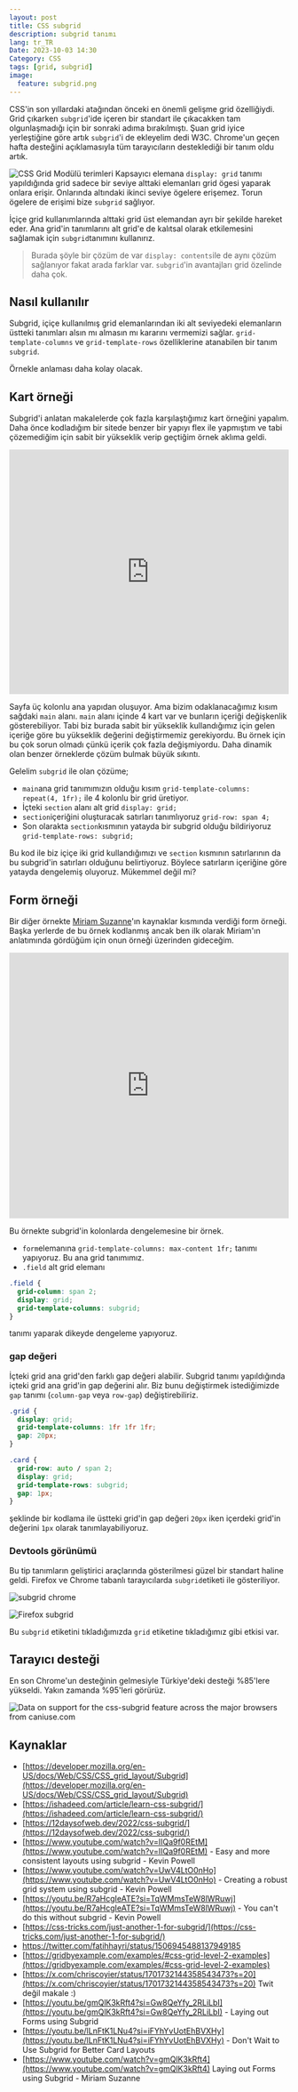 ```yaml
---
layout: post
title: CSS subgrid
description: subgrid tanımı
lang: tr_TR
Date: 2023-10-03 14:30
Category: CSS
tags: [grid, subgrid]
image:
  feature: subgrid.png
---
```


CSS'in son yıllardaki atağından önceki en önemli gelişme grid özelliğiydi. Grid çıkarken `subgrid`'ide içeren bir standart ile çıkacakken tam olgunlaşmadığı için bir sonraki adıma bırakılmıştı. Şuan grid iyice yerleştiğine göre artık `subgrid`'i de ekleyelim dedi W3C.  Chrome'un geçen hafta desteğini açıklamasıyla tüm tarayıcıların desteklediği bir tanım oldu artık. 

![CSS Grid Modülü terimleri](https://fatihhayrioglu.com/images/grid-terimleri.png)
Kapsayıcı elemana `display: grid` tanımı yapıldığında grid sadece bir seviye alttaki elemanları grid ögesi yaparak onlara erişir. Onlarında altındaki ikinci seviye ögelere erişemez.  Torun ögelere de erişimi bize `subgrid` sağlıyor. 

İçiçe grid kullanımlarında alttaki grid üst elemandan ayrı bir şekilde hareket eder. Ana grid'in tanımlarını alt grid'e de kalıtsal olarak etkilemesini sağlamak için `subgrid`tanımını kullanırız. 

 > Burada şöyle bir çözüm de var `display: contents`ile de aynı çözüm sağlanıyor fakat arada farklar var. `subgrid`'in avantajları grid özelinde daha çok.

## Nasıl kullanılır

Subgrid, içiçe kullanılmış grid elemanlarından iki alt seviyedeki elemanların üstteki tanımları alsın mı almasın mı kararını vermemizi sağlar. `grid-template-columns` ve `grid-template-rows` özelliklerine atanabilen bir tanım `subgrid`. 

Örnekle anlaması daha kolay olacak. 

## Kart örneği

Subgrid'i anlatan makalelerde çok fazla karşılaştığımız kart örneğini yapalım. Daha önce kodladığım bir sitede benzer bir yapıyı flex ile yapmıştım ve tabi çözemediğim için sabit bir yükseklik verip geçtiğim örnek aklıma geldi.

<iframe height="440" style="width: 100%;" scrolling="no" title="subgrid" src="https://codepen.io/fatihhayri/embed/eYbKPJV?default-tab=result&zoom=0.5" frameborder="no" loading="lazy" allowtransparency="true" allowfullscreen="true">
  See the Pen <a href="https://codepen.io/fatihhayri/pen/eYbKPJV">
  subgrid</a> by Fatih Hayrioğlu (<a href="https://codepen.io/fatihhayri">@fatihhayri</a>)
  on <a href="https://codepen.io">CodePen</a>.
</iframe>

Sayfa üç kolonlu ana yapıdan oluşuyor. Ama bizim odaklanacağımız kısım sağdaki `main` alanı. `main` alanı içinde 4 kart var ve bunların içeriği değişkenlik gösterebiliyor. Tabi biz burada sabit bir yükseklik kullandığımız için gelen içeriğe göre bu yükseklik değerini değiştirmemiz gerekiyordu. Bu örnek için bu çok sorun olmadı çünkü içerik çok fazla değişmiyordu. Daha dinamik olan benzer örneklerde çözüm bulmak büyük sıkıntı. 

Gelelim `subgrid` ile olan çözüme;

- `main`ana grid tanımımızın olduğu kısım `grid-template-columns: repeat(4, 1fr);` ile 4 kolonlu bir grid üretiyor. 
- İçteki `section` alanı alt grid `display: grid;` 
- `section`içeriğini oluşturacak satırları tanımlıyoruz `grid-row: span 4;`
- Son olarakta `section`kısmının yatayda bir subgrid olduğu bildiriyoruz `grid-template-rows: subgrid;`

Bu kod ile biz içiçe iki grid kullandığımızı ve `section` kısmının satırlarının da bu subgrid'in satırları olduğunu belirtiyoruz. Böylece satırların içeriğine göre yatayda dengelemiş oluyoruz. Mükemmel değil mi?

## Form örneği

Bir diğer örnekte [Miriam Suzanne](https://front-end.social/@mia)'ın kaynaklar kısmında verdiği form örneği. Başka yerlerde de bu örnek kodlanmış ancak ben ilk olarak Miriam'ın anlatımında gördüğüm için onun örneği üzerinden gideceğim. 

<iframe height="478" style="width: 100%;" scrolling="no" title="Subgrid Forms" src="https://codepen.io/fatihhayri/embed/poqOVzG?default-tab=html%2Cresult&zoom=0.5" frameborder="no" loading="lazy" allowtransparency="true" allowfullscreen="true">
  See the Pen <a href="https://codepen.io/fatihhayri/pen/poqOVzG">
  Subgrid Forms</a> by Fatih Hayrioğlu (<a href="https://codepen.io/fatihhayri">@fatihhayri</a>)
  on <a href="https://codepen.io">CodePen</a>.
</iframe>

Bu örnekte subgrid'in kolonlarda dengelemesine bir örnek.

 - `form`elemanına `grid-template-columns: max-content 1fr;` tanımı yapıyoruz. Bu ana grid tanımımız.
 - `.field` alt grid elemanı

```css
.field {
  grid-column: span 2;
  display: grid;
  grid-template-columns: subgrid;
}
```
tanımı yaparak dikeyde dengeleme yapıyoruz.

### gap değeri 

İçteki grid ana grid'den farklı gap değeri alabilir. Subgrid tanımı yapıldığında içteki grid ana grid'in gap değerini alır. Biz bunu değiştirmek istediğimizde `gap` tanımı (`column-gap` veya `row-gap`) değiştirebiliriz. 

```css
.grid {
  display: grid;
  grid-template-columns: 1fr 1fr 1fr;
  gap: 20px;
}

.card {
  grid-row: auto / span 2;
  display: grid;
  grid-template-rows: subgrid;
  gap: 1px;
}
```

şeklinde bir kodlama ile üstteki grid'in gap değeri `20px`  iken içerdeki grid'in değerini `1px` olarak tanımlayabiliyoruz.

### Devtools görünümü

Bu tip tanımların geliştirici araçlarında gösterilmesi güzel bir standart haline geldi. Firefox ve Chrome tabanlı tarayıcılarda `subgrid`etiketi ile gösteriliyor. 

![subgrid chrome](https://fatihhayrioglu.com/images/chrome-subgrid.png)

![Firefox subgrid](https://fatihhayrioglu.com/images/firefox-subgrid.png)

Bu `subgrid` etiketini tıkladığımızda `grid` etiketine tıkladığımız gibi etkisi var. 

## Tarayıcı desteği

En son Chrome'un desteğinin gelmesiyle Türkiye'deki desteği %85'lere yükseldi. Yakın zamanda %95'leri görürüz.

<picture>
<source type="image/webp" srcset="https://caniuse.bitsofco.de/static/v1/css-subgrid-1741163681431.webp">
<source type="image/png" srcset="https://caniuse.bitsofco.de/static/v1/css-subgrid-1741163681431.png">
<img src="https://caniuse.bitsofco.de/static/v1/css-subgrid-1741163681431.jpg" alt="Data on support for the css-subgrid feature across the major browsers from caniuse.com">
</picture>

## Kaynaklar

 - [https://developer.mozilla.org/en-US/docs/Web/CSS/CSS_grid_layout/Subgrid](https://developer.mozilla.org/en-US/docs/Web/CSS/CSS_grid_layout/Subgrid)
 - [https://ishadeed.com/article/learn-css-subgrid/](https://ishadeed.com/article/learn-css-subgrid/)
 - [https://12daysofweb.dev/2022/css-subgrid/](https://12daysofweb.dev/2022/css-subgrid/)
 - [https://www.youtube.com/watch?v=IIQa9f0REtM](https://www.youtube.com/watch?v=IIQa9f0REtM) - Easy and more consistent layouts using subgrid - Kevin Powell
 - [https://www.youtube.com/watch?v=UwV4LtO0nHo](https://www.youtube.com/watch?v=UwV4LtO0nHo) - Creating a robust grid system using subgrid - Kevin Powell
 - [https://youtu.be/R7aHcgIeATE?si=TqWMmsTeW8lWRuwj](https://youtu.be/R7aHcgIeATE?si=TqWMmsTeW8lWRuwj) - You can't do this without subgrid - Kevin Powell
 - [https://css-tricks.com/just-another-1-for-subgrid/](https://css-tricks.com/just-another-1-for-subgrid/)
 - https://twitter.com/fatihhayri/status/1506945488137949185
 - [https://gridbyexample.com/examples/#css-grid-level-2-examples](https://gridbyexample.com/examples/#css-grid-level-2-examples)
 - [https://x.com/chriscoyier/status/1701732144358543473?s=20](https://x.com/chriscoyier/status/1701732144358543473?s=20) Twit değil makale :)
 - [https://youtu.be/gmQlK3kRft4?si=Gw8QeYfy_2RLiLbI](https://youtu.be/gmQlK3kRft4?si=Gw8QeYfy_2RLiLbI) - Laying out Forms using Subgrid
 - [https://youtu.be/lLnFtK1LNu4?si=iFYhYvUotEhBVXHy](https://youtu.be/lLnFtK1LNu4?si=iFYhYvUotEhBVXHy) - Don't Wait to Use Subgrid for Better Card Layouts
 - [https://www.youtube.com/watch?v=gmQlK3kRft4](https://www.youtube.com/watch?v=gmQlK3kRft4) Laying out Forms using Subgrid - Miriam Suzanne
